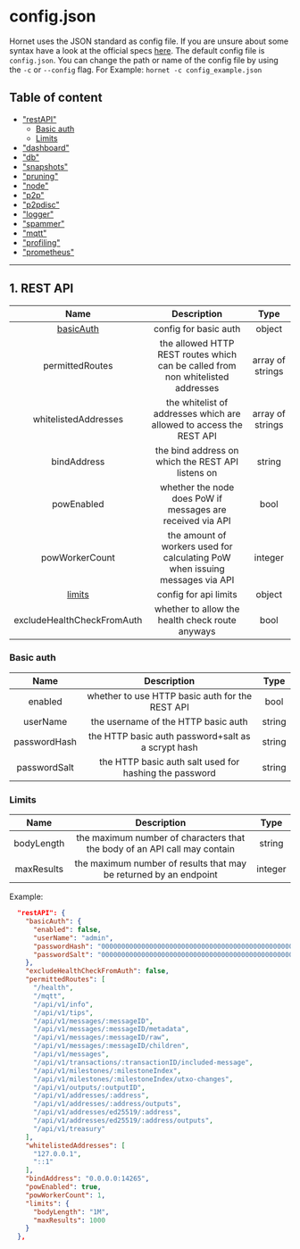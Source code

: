 # config.json

Hornet uses the JSON standard as config file. If you are unsure about some syntax have a look at the official specs [here](https://www.json.org).
The default config file is `config.json`. You can change the path or name of the config file by using the `-c` or `--config` flag. 
For Example: `hornet -c config_example.json`

## Table of content

- ["restAPI"](#1-rest_api)
  - [Basic auth](#basic-auth)
  - [Limits](#limits)
- ["dashboard"](#2-dashboard)
- ["db"](#3-db)
- ["snapshots"](#4-snapshots)
- ["pruning"](#5-pruning)
- ["node"](#6-node)
- ["p2p"](#7-p2p)
- ["p2pdisc"](#8-p2pdisc)
- ["logger"](#9-logger)
- ["spammer"](#10-spammer)
- ["mqtt"](#11-mqtt)
- ["profiling"](#12-profiling)
- ["prometheus"](#13-prometheus)


---

## 1. REST API

|            Name            |                                   Description                                   |       Type       |
| :------------------------: | :-----------------------------------------------------------------------------: | :--------------: |
|  [basicAuth](#basic-auth)  |                              config for basic auth                              |      object      |
|       permittedRoutes      | the allowed HTTP REST routes which can be called from non whitelisted addresses | array of strings |
|    whitelistedAddresses    |       the whitelist of addresses which are allowed to access the REST API       | array of strings |
|         bindAddress        |                the bind address on which the REST API listens on                |      string      |
|         powEnabled         |            whether the node does PoW if messages are received via API           |       bool       |
|       powWorkerCount       |   the amount of workers used for calculating PoW when issuing messages via API  |      integer     |
|      [limits](#limits)     |                              config for api limits                              |      object      |
| excludeHealthCheckFromAuth |                 whether to allow the health check route anyways                 |       bool       |

### Basic auth

|     Name     |                       Description                      |  Type  |
| :----------: | :----------------------------------------------------: | :----: |
|    enabled   |     whether to use HTTP basic auth for the REST API    |  bool  |
|   userName   |           the username of the HTTP basic auth          | string |
| passwordHash |   the HTTP basic auth password+salt as a scrypt hash   | string |
| passwordSalt | the HTTP basic auth salt used for hashing the password | string |

### Limits

|    Name    |                                Description                                |   Type  |
| :--------: | :-----------------------------------------------------------------------: | :-----: |
| bodyLength | the maximum number of characters that the body of an API call may contain |  string |
| maxResults |     the maximum number of results that may be returned by an endpoint     | integer |

Example:
```json
  "restAPI": {
    "basicAuth": {
      "enabled": false,
      "userName": "admin",
      "passwordHash": "0000000000000000000000000000000000000000000000000000000000000000",
      "passwordSalt": "0000000000000000000000000000000000000000000000000000000000000000"
    },
    "excludeHealthCheckFromAuth": false,
    "permittedRoutes": [
      "/health",
      "/mqtt",
      "/api/v1/info",
      "/api/v1/tips",
      "/api/v1/messages/:messageID",
      "/api/v1/messages/:messageID/metadata",
      "/api/v1/messages/:messageID/raw",
      "/api/v1/messages/:messageID/children",
      "/api/v1/messages",
      "/api/v1/transactions/:transactionID/included-message",
      "/api/v1/milestones/:milestoneIndex",
      "/api/v1/milestones/:milestoneIndex/utxo-changes",
      "/api/v1/outputs/:outputID",
      "/api/v1/addresses/:address",
      "/api/v1/addresses/:address/outputs",
      "/api/v1/addresses/ed25519/:address",
      "/api/v1/addresses/ed25519/:address/outputs",
      "/api/v1/treasury"
    ],
    "whitelistedAddresses": [
      "127.0.0.1",
      "::1"
    ],
    "bindAddress": "0.0.0.0:14265",
    "powEnabled": true,
    "powWorkerCount": 1,
    "limits": {
      "bodyLength": "1M",
      "maxResults": 1000
    }
  },
```
